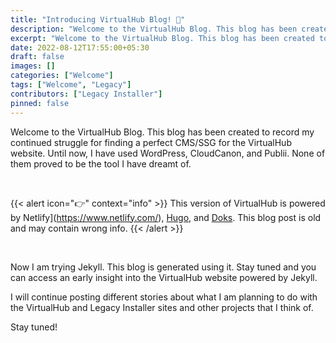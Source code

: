 ```yaml
---
title: "Introducing VirtualHub Blog! 👋"
description: "Welcome to the VirtualHub Blog. This blog has been created to record my continued struggle for finding a perfect CMS/SSG for the VirtualHub website."
excerpt: "Welcome to the VirtualHub Blog. This blog has been created to record my continued struggle for finding a perfect CMS/SSG for the VirtualHub website."
date: 2022-08-12T17:55:00+05:30
draft: false
images: []
categories: ["Welcome"]
tags: ["Welcome", "Legacy"]
contributors: ["Legacy Installer"]
pinned: false
---
```


Welcome to the VirtualHub Blog. This blog has been created to record my continued struggle for finding a perfect CMS/SSG for the VirtualHub website. Until now, I have used WordPress, CloudCanon, and Publii. None of them proved to be the tool I have dreamt of.

<br>

{{< alert icon="👉" context="info" >}}
This version of VirtualHub is powered by Netlify](https://www.netlify.com/), [Hugo](https://gohugo.io/), and [Doks](https://getdoks.org/). This blog post is old and may contain wrong info.
{{< /alert >}}

<br>

Now I am trying Jekyll. This blog is generated using it. Stay tuned and you can access an early insight into the VirtualHub website powered by Jekyll.

I will continue posting different stories about what I am planning to do with the VirtualHub and Legacy Installer sites and other projects that I think of.

Stay tuned!
